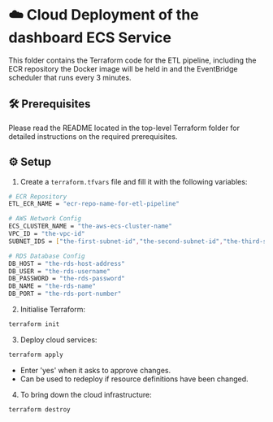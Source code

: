 # ☁️ Cloud Deployment of the dashboard ECS Service

This folder contains the Terraform code for the ETL pipeline, including the ECR repository the Docker image will be held in and the EventBridge scheduler that runs every 3 minutes.

## 🛠️ Prerequisites

Please read the README located in the top-level Terraform folder for detailed instructions on the required prerequisites.

## ⚙️ Setup

1. Create a `terraform.tfvars` file and fill it with the following variables:
```bash
# ECR Repository
ETL_ECR_NAME = "ecr-repo-name-for-etl-pipeline"

# AWS Network Config
ECS_CLUSTER_NAME = "the-aws-ecs-cluster-name"
VPC_ID = "the-vpc-id"
SUBNET_IDS = ["the-first-subnet-id","the-second-subnet-id","the-third-subnet-id"]

# RDS Database Config
DB_HOST = "the-rds-host-address"
DB_USER = "the-rds-username"
DB_PASSWORD = "the-rds-password"
DB_NAME = "the-rds-name"
DB_PORT = "the-rds-port-number"
```

2. Initialise Terraform:
```bash
terraform init
```

3. Deploy cloud services:
```bash
terraform apply
```
  - Enter 'yes' when it asks to approve changes.
  - Can be used to redeploy if resource definitions have been changed.

4. To bring down the cloud infrastructure:
```bash
terraform destroy
```